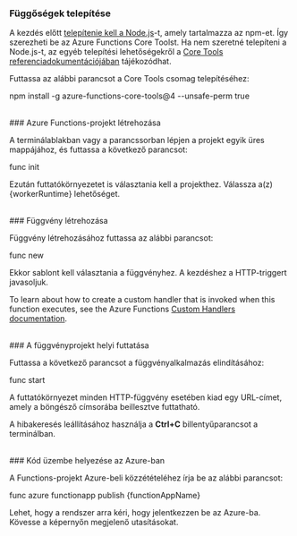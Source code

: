 ### <a name="install-dependencies"></a>Függőségek telepítése

A kezdés előtt <a href="https://go.microsoft.com/fwlink/?linkid=2016195" target="_blank">telepítenie kell a Node.js</a>-t, amely tartalmazza az npm-et. Így szerezheti be az Azure Functions Core Toolst. Ha nem szeretné telepíteni a Node.js-t, az egyéb telepítési lehetőségekről a <a href="https://go.microsoft.com/fwlink/?linkid=2016192" target="_blank">Core Tools referenciadokumentációjában</a> tájékozódhat.

Futtassa az alábbi parancsot a Core Tools csomag telepítéséhez:

<MarkdownHighlighter>npm install -g azure-functions-core-tools@4 --unsafe-perm true</MarkdownHighlighter>

<br/>
### <a name="create-an-azure-functions-project"></a>Azure Functions-projekt létrehozása

A terminálablakban vagy a parancssorban lépjen a projekt egyik üres mappájához, és futtassa a következő parancsot:

<MarkdownHighlighter>func init</MarkdownHighlighter>

Ezután futtatókörnyezetet is választania kell a projekthez. Válassza a(z) {workerRuntime} lehetőséget.

<br/>
### <a name="create-a-function"></a>Függvény létrehozása

Függvény létrehozásához futtassa az alábbi parancsot:

<MarkdownHighlighter>func new</MarkdownHighlighter>

Ekkor sablont kell választania a függvényhez. A kezdéshez a HTTP-triggert javasoljuk.

<StackInstructions customStack={true}>To learn about how to create a custom handler that is invoked when this function executes, see the Azure Functions <a href="https://go.microsoft.com/fwlink/?linkid=2138621" target="_blank">Custom Handlers documentation</a>.</StackInstructions>

<br/>
### <a name="run-your-function-project-locally"></a>A függvényprojekt helyi futtatása

Futtassa a következő parancsot a függvényalkalmazás elindításához:

<MarkdownHighlighter>func start</MarkdownHighlighter>

A futtatókörnyezet minden HTTP-függvény esetében kiad egy URL-címet, amely a böngésző címsorába beillesztve futtatható.

A hibakeresés leállításához használja a **Ctrl+C** billentyűparancsot a terminálban.

<br/>
### <a name="deploy-your-code-to-azure"></a>Kód üzembe helyezése az Azure-ban

A Functions-projekt Azure-beli közzétételéhez írja be az alábbi parancsot:

<MarkdownHighlighter>func azure functionapp publish {functionAppName}</MarkdownHighlighter>

Lehet, hogy a rendszer arra kéri, hogy jelentkezzen be az Azure-ba. Kövesse a képernyőn megjelenő utasításokat.
